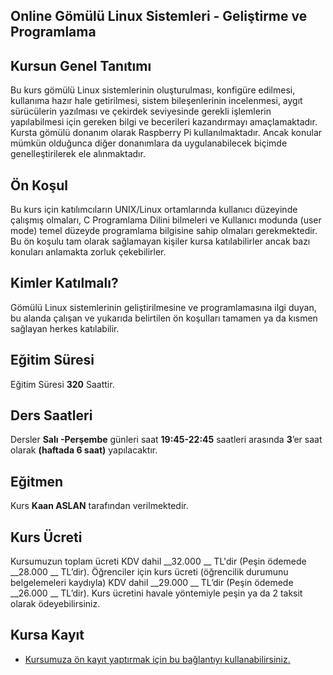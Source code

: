 ##  Online Gömülü Linux Sistemleri - Geliştirme ve Programlama 

## Kursun Genel Tanıtımı

Bu kurs gömülü Linux sistemlerinin oluşturulması, konfigüre edilmesi, kullanıma hazır hale getirilmesi, sistem bileşenlerinin incelenmesi, aygıt sürücülerin yazılması ve çekirdek seviyesinde gerekli işlemlerin yapılabilmesi için gereken bilgi ve becerileri kazandırmayı amaçlamaktadır. Kursta gömülü donanım olarak Raspberry Pi kullanılmaktadır. Ancak konular mümkün olduğunca diğer donanımlara da uygulanabilecek biçimde genelleştirilerek ele alınmaktadır. 

## Ön Koşul

Bu kurs için katılımcıların UNIX/Linux ortamlarında kullanıcı düzeyinde çalışmış olmaları, C Programlama Dilini bilmeleri ve Kullanıcı modunda (user mode) temel düzeyde programlama bilgisine sahip olmaları gerekmektedir. Bu ön koşulu tam olarak sağlamayan kişiler kursa katılabilirler ancak bazı konuları anlamakta zorluk çekebilirler.

## Kimler Katılmalı?

Gömülü Linux sistemlerinin geliştirilmesine ve programlamasına ilgi duyan, bu alanda çalışan ve yukarıda belirtilen ön koşulları tamamen ya da kısmen sağlayan herkes katılabilir. 

## Eğitim Süresi

Eğitim Süresi __320__ Saattir.

## Ders Saatleri

Dersler __Salı -Perşembe__ günleri saat __19:45-22:45__ saatleri arasında __3__’er saat olarak __(haftada 6 saat)__ yapılacaktır.

## Eğitmen

Kurs __Kaan ASLAN__ tarafından verilmektedir.

## Kurs Ücreti

Kursumuzun toplam ücreti KDV dahil  __32.000 __ TL'dir (Peşin ödemede  __28.000 __ TL’dir). Öğrenciler için kurs ücreti (öğrencilik durumunu belgelemeleri kaydıyla) KDV dahil  __29.000 __ TL’dir (Peşin ödemede  __26.000 __ TL’dir). Kurs ücretini havale yöntemiyle peşin ya da 2 taksit olarak ödeyebilirsiniz.

## Kursa Kayıt

+ [Kursumuza ön kayıt yaptırmak için bu bağlantıyı kullanabilirsiniz.](https://us02web.zoom.us/meeting/register/tZwsde6hqzgtH9fu8Bd2BqPqfedu34TG6CGR#/registration)


